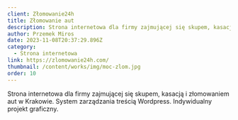 ```yaml
---
client: Złomowanie24h
title: Złomowanie aut
description: Strona internetowa dla firmy zajmującej się skupem, kasacją i złomowaniem aut w Krakowie. System zarządzania treścią Wordpress. Indywidualny projekt graficzny.
author: Przemek Miros
date: 2023-11-08T20:37:29.896Z
category:
  - Strona internetowa
link: https://zlomowanie24h.com/
thumbnail: /content/works/img/moc-zlom.jpg
order: 10
---
```

Strona internetowa dla firmy zajmującej się skupem, kasacją i złomowaniem aut w Krakowie. System zarządzania treścią Wordpress. Indywidualny projekt graficzny.